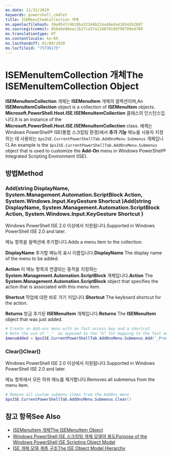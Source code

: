 ```yaml
---
ms.date: 12/31/2019
keywords: powershell,cmdlet
title: ISEMenuItemCollection 개체
ms.openlocfilehash: 39e8547c9b19ba323d4b224a46eda416542b2807
ms.sourcegitcommit: 058a6e86eac1b27ca57a11687019df98709ed709
ms.translationtype: HT
ms.contentlocale: ko-KR
ms.lasthandoff: 01/08/2020
ms.locfileid: "75736175"
---
```

# <a name="the-isemenuitemcollection-object"></a><span data-ttu-id="f9290-103">ISEMenuItemCollection 개체</span><span class="sxs-lookup"><span data-stu-id="f9290-103">The ISEMenuItemCollection Object</span></span>

<span data-ttu-id="f9290-104">**ISEMenuItemCollection** 개체는 **ISEMenuItem** 개체의 컬렉션이며,</span><span class="sxs-lookup"><span data-stu-id="f9290-104">An **ISEMenuItemCollection** object is a collection of **ISEMenuItem** objects.</span></span> <span data-ttu-id="f9290-105">**Microsoft.PowerShell.Host.ISE.ISEMenuItemCollection** 클래스의 인스턴스입니다.</span><span class="sxs-lookup"><span data-stu-id="f9290-105">It is an instance of the **Microsoft.PowerShell.Host.ISE.ISEMenuItemCollection** class.</span></span> <span data-ttu-id="f9290-106">예제는 Windows PowerShell® ISE(통합 스크립팅 환경)에서 **추가 기능** 메뉴를 사용자 지정하는 데 사용되는 `$psISE.CurrentPowerShellTab.AddOnsMenu.Submenus` 개체입니다.</span><span class="sxs-lookup"><span data-stu-id="f9290-106">An example is the `$psISE.CurrentPowerShellTab.AddOnsMenu.Submenus` object that is used to customize the **Add-On** menu in Windows PowerShell® Integrated Scripting Environment (ISE).</span></span>

## <a name="method"></a><span data-ttu-id="f9290-107">방법</span><span class="sxs-lookup"><span data-stu-id="f9290-107">Method</span></span>

### <a name="addstring-displayname-systemmanagementautomationscriptblock-action-systemwindowsinputkeygesture-shortcut-"></a><span data-ttu-id="f9290-108">Add\(string DisplayName, System.Management.Automation.ScriptBlock Action, System.Windows.Input.KeyGesture Shortcut \)</span><span class="sxs-lookup"><span data-stu-id="f9290-108">Add\(string DisplayName, System.Management.Automation.ScriptBlock Action, System.Windows.Input.KeyGesture Shortcut \)</span></span>

<span data-ttu-id="f9290-109">Windows PowerShell ISE 2.0 이상에서 지원됩니다.</span><span class="sxs-lookup"><span data-stu-id="f9290-109">Supported in Windows PowerShell ISE 2.0 and later.</span></span>

<span data-ttu-id="f9290-110">메뉴 항목을 컬렉션에 추가합니다.</span><span class="sxs-lookup"><span data-stu-id="f9290-110">Adds a menu item to the collection.</span></span>

<span data-ttu-id="f9290-111">**DisplayName** 추가할 메뉴의 표시 이름입니다.</span><span class="sxs-lookup"><span data-stu-id="f9290-111">**DisplayName** The display name of the menu to be added.</span></span>

<span data-ttu-id="f9290-112">**Action** 이 메뉴 항목과 연결되는 동작을 지정하는 **System.Management.Automation.ScriptBlock** 개체입니다.</span><span class="sxs-lookup"><span data-stu-id="f9290-112">**Action** The **System.Management.Automation.ScriptBlock** object that specifies the action that is associated with this menu item.</span></span>

<span data-ttu-id="f9290-113">**Shortcut** 작업에 대한 바로 가기 키입니다.</span><span class="sxs-lookup"><span data-stu-id="f9290-113">**Shortcut** The keyboard shortcut for the action.</span></span>

<span data-ttu-id="f9290-114">**Returns** 방금 추가된 **ISEMenuItem** 개체입니다.</span><span class="sxs-lookup"><span data-stu-id="f9290-114">**Returns** The **ISEMenuItem** object that was just added.</span></span>

```powershell
# Create an Add-ons menu with an fast access key and a shortcut.
# Note the use of "_"  as opposed to the "&" for mapping to the fast access key letter for the menu item.
$menuAdded = $psISE.CurrentPowerShellTab.AddOnsMenu.Submenus.Add('_Process', {Get-Process}, 'Alt+P')
```

### <a name="clear"></a><span data-ttu-id="f9290-115">Clear\(\)</span><span class="sxs-lookup"><span data-stu-id="f9290-115">Clear\(\)</span></span>

<span data-ttu-id="f9290-116">Windows PowerShell ISE 2.0 이상에서 지원됩니다.</span><span class="sxs-lookup"><span data-stu-id="f9290-116">Supported in Windows PowerShell ISE 2.0 and later.</span></span>

<span data-ttu-id="f9290-117">메뉴 항목에서 모든 하위 메뉴를 제거합니다.</span><span class="sxs-lookup"><span data-stu-id="f9290-117">Removes all submenus from the menu item.</span></span>

```powershell
# Remove all custom submenu items from the AddOns menu
$psISE.CurrentPowerShellTab.AddOnsMenu.Submenus.Clear()
```

## <a name="see-also"></a><span data-ttu-id="f9290-118">참고 항목</span><span class="sxs-lookup"><span data-stu-id="f9290-118">See Also</span></span>

- [<span data-ttu-id="f9290-119">ISEMenuItem 개체</span><span class="sxs-lookup"><span data-stu-id="f9290-119">The ISEMenuItem Object</span></span>](The-ISEMenuItem-Object.md)
- [<span data-ttu-id="f9290-120">Windows PowerShell ISE 스크립팅 개체 모델의 용도</span><span class="sxs-lookup"><span data-stu-id="f9290-120">Purpose of the Windows PowerShell ISE Scripting Object Model</span></span>](Purpose-of-the-Windows-PowerShell-ISE-Scripting-Object-Model.md)
- [<span data-ttu-id="f9290-121">ISE 개체 모델 계층 구조</span><span class="sxs-lookup"><span data-stu-id="f9290-121">The ISE Object Model Hierarchy</span></span>](The-ISE-Object-Model-Hierarchy.md)
